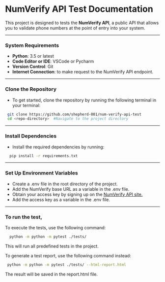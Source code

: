 # NumVerify API Test Documentation

  This project is designed to tests the **NumVerify API**, a public API that allows you to validate phone numbers at the point of entry into your system.   

---

### System Requirements
  - **Python**: 3.5 or latest
  - **Code Editor or IDE**: VSCode or Pycharm
  - **Version Control**: Git
  - **Internet Connection**: to make request to the NumVerify API endpoint.

---
  
### Clone the Repository
  - To get started, clone the repository by running the following terminal in your terminal: 
  ```bash
   git clone https://github.com/shepherd-001/num-verify-api-test
   cd <repo-directory>  #Navigate to the project directory
  ```
---
  
### Install Dependencies
  -  Install the required dependencies by running:
  ```bash
    pip install -r requirements.txt
  ```

---

### Set Up Environment Variables
  - Create a .env file in the root directory of the project.
  - Add the NumVerify base URL as a variable in the .env file.
  - Obtain your access key by signing up on the [NumVerify API site.](https://numverify.com/)
  - Add the access key as a variable in the .env file. 
  

---

### To run the test,
  To execute the tests, use the following command: 
  ```bash
    python -m python -m pytest ./tests/
  ```
  This will run all predefined tests in the project.

  To generate a test report, use the following command instead:
  ```bash
   python -m python -m pytest ./tests/ --html-report.html
  ```
  The result will be saved in the report.html file.
